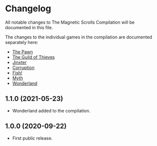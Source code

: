 # Changelog

All notable changes to The Magnetic Scrolls Compilation will be documented in
this file.

The changes to the individual games in the compilation are documented separately
here:

* [The Pawn](../pawn/CHANGELOG.md)
* [The Guild of Thieves](../guild/CHANGELOG.md)
* [Jinxter](../jinxter/CHANGELOG.md)
* [Corruption](../corrupt/CHANGELOG.md)
* [Fish!](../fish/CHANGELOG.md)
* [Myth](../myth/CHANGELOG.md)
* [Wonderland](../wonder/CHANGELOG.md)

## 1.1.0 (2021-05-23)

* Wonderland added to the compilation.

## 1.0.0 (2020-09-22)

* First public release.
